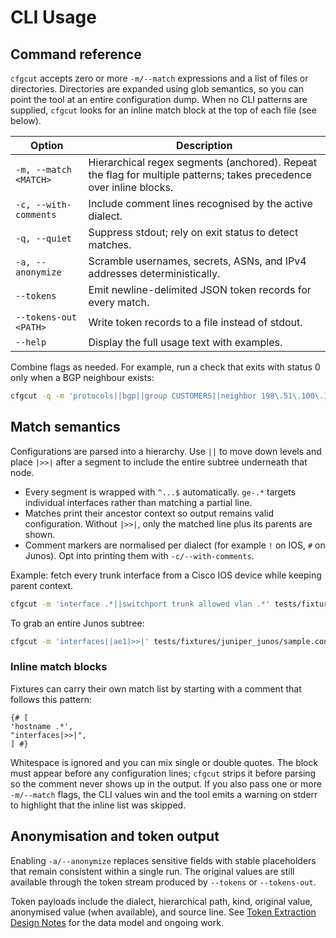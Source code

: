 # CLI Usage

## Command reference

`cfgcut` accepts zero or more `-m/--match` expressions and a list of files or directories. Directories are expanded using glob semantics, so you can point the tool at an entire configuration dump. When no CLI patterns are supplied, `cfgcut` looks for an inline match block at the top of each file (see below).

| Option | Description |
| --- | --- |
| `-m, --match <MATCH>` | Hierarchical regex segments (anchored). Repeat the flag for multiple patterns; takes precedence over inline blocks. |
| `-c, --with-comments` | Include comment lines recognised by the active dialect. |
| `-q, --quiet` | Suppress stdout; rely on exit status to detect matches. |
| `-a, --anonymize` | Scramble usernames, secrets, ASNs, and IPv4 addresses deterministically. |
| `--tokens` | Emit newline-delimited JSON token records for every match. |
| `--tokens-out <PATH>` | Write token records to a file instead of stdout. |
| `--help` | Display the full usage text with examples. |

Combine flags as needed. For example, run a check that exits with status 0 only when a BGP neighbour exists:

```bash
cfgcut -q -m 'protocols||bgp||group CUSTOMERS||neighbor 198\.51\.100\.10' router.conf
```

## Match semantics

Configurations are parsed into a hierarchy. Use `||` to move down levels and place `|>>|` after a segment to include the entire subtree underneath that node.

- Every segment is wrapped with `^...$` automatically. `ge-.*` targets individual interfaces rather than matching a partial line.
- Matches print their ancestor context so output remains valid configuration. Without `|>>|`, only the matched line plus its parents are shown.
- Comment markers are normalised per dialect (for example `!` on IOS, `#` on Junos). Opt into printing them with `-c/--with-comments`.

Example: fetch every trunk interface from a Cisco IOS device while keeping parent context.

```bash
cfgcut -m 'interface .*||switchport trunk allowed vlan .*' tests/fixtures/cisco_ios/sample.conf
```

To grab an entire Junos subtree:

```bash
cfgcut -m 'interfaces||ae1|>>|' tests/fixtures/juniper_junos/sample.conf
```

### Inline match blocks

Fixtures can carry their own match list by starting with a comment that follows this pattern:

```
{# [
'hostname .*',
"interfaces|>>|",
] #}
```

Whitespace is ignored and you can mix single or double quotes. The block must appear before any configuration lines; `cfgcut` strips it before parsing so the comment never shows up in the output. If you also pass one or more `-m/--match` flags, the CLI values win and the tool emits a warning on stderr to highlight that the inline list was skipped.

## Anonymisation and token output

Enabling `-a/--anonymize` replaces sensitive fields with stable placeholders that remain consistent within a single run. The original values are still available through the token stream produced by `--tokens` or `--tokens-out`.

Token payloads include the dialect, hierarchical path, kind, original value, anonymised value (when available), and source line. See [Token Extraction Design Notes](./token_extraction.md) for the data model and ongoing work.
